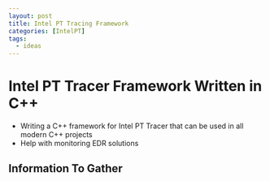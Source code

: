 ```yaml
---
layout: post
title: Intel PT Tracing Framework
categories: [IntelPT]
tags:
  - ideas
---
```


# Intel PT Tracer Framework Written in C++ 

- Writing a C++ framework for Intel PT Tracer that can be used in all modern C++ projects
- Help with monitoring EDR solutions

## Information To Gather

